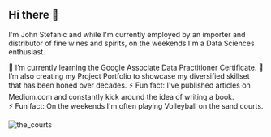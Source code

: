 ## Hi there 👋


I'm John Stefanic and while I'm currently employed by an importer and distributor of fine wines and spirits, on the weekends I'm a Data Sciences enthusiast.    

 🌱 I’m currently learning the Google Associate Data Practitioner Certificate. 
 👯 I’m also creating my Project Portfolio to showcase my diversified skillset that has been honed over decades.
 ⚡ Fun fact: I've published articles on Medium.com and constantly kick around the idea of writing a book.  
 ⚡ Fun fact: On the weekends I'm often playing Volleyball on the sand courts.  


![the_courts](https://github.com/user-attachments/assets/76de6cfb-5ebe-471e-82a2-db8d79625c01)
